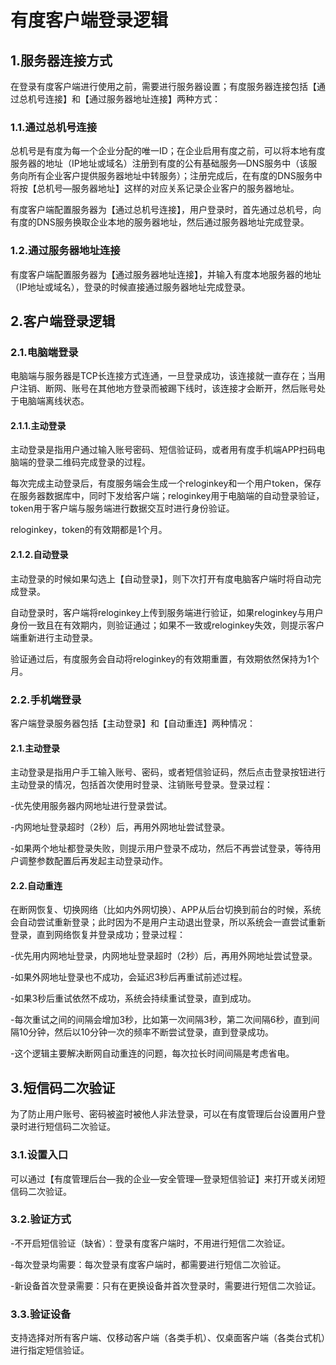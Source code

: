 # 有度客户端登录逻辑

## 1.服务器连接方式

在登录有度客户端进行使用之前，需要进行服务器设置；有度服务器连接包括【通过总机号连接】和【通过服务器地址连接】两种方式：

### 1.1.通过总机号连接

总机号是有度为每一个企业分配的唯一ID；在企业启用有度之前，可以将本地有度服务器的地址（IP地址或域名）注册到有度的公有基础服务—DNS服务中（该服务向所有企业客户提供服务器地址中转服务）；注册完成后，在有度的DNS服务中将按【总机号—服务器地址】这样的对应关系记录企业客户的服务器地址。

有度客户端配置服务器为【通过总机号连接】，用户登录时，首先通过总机号，向有度的DNS服务换取企业本地的服务器地址，然后通过服务器地址完成登录。	

### 1.2.通过服务器地址连接

有度客户端配置服务器为【通过服务器地址连接】，并输入有度本地服务器的地址（IP地址或域名），登录的时候直接通过服务器地址完成登录。

## 2.客户端登录逻辑

### 2.1.电脑端登录

电脑端与服务器是TCP长连接方式连通，一旦登录成功，该连接就一直存在；当用户注销、断网、账号在其他地方登录而被踢下线时，该连接才会断开，然后账号处于电脑端离线状态。

#### 2.1.1.主动登录

主动登录是指用户通过输入账号密码、短信验证码，或者用有度手机端APP扫码电脑端的登录二维码完成登录的过程。

每次完成主动登录后，有度服务端会生成一个reloginkey和一个用户token，保存在服务器数据库中，同时下发给客户端；reloginkey用于电脑端的自动登录验证，token用于客户端与服务端进行数据交互时进行身份验证。

reloginkey，token的有效期都是1个月。

#### 2.1.2.自动登录

主动登录的时候如果勾选上【自动登录】，则下次打开有度电脑客户端时将自动完成登录。

自动登录时，客户端将reloginkey上传到服务端进行验证，如果reloginkey与用户身份一致且在有效期内，则验证通过；如果不一致或reloginkey失效，则提示客户端重新进行主动登录。

验证通过后，有度服务会自动将reloginkey的有效期重置，有效期依然保持为1个月。

### 2.2.手机端登录

客户端登录服务器包括【主动登录】和【自动重连】两种情况：

#### 2.1.主动登录

主动登录是指用户手工输入账号、密码，或者短信验证码，然后点击登录按钮进行主动登录的情况，包括首次使用时登录、注销账号登录。登录过程：

-优先使用服务器内网地址进行登录尝试。

-内网地址登录超时（2秒）后，再用外网地址尝试登录。

-如果两个地址都登录失败，则提示用户登录不成功，然后不再尝试登录，等待用户调整参数配置后再发起主动登录动作。

#### 2.2.自动重连

在断网恢复、切换网络（比如内外网切换）、APP从后台切换到前台的时候，系统会自动尝试重新登录；此时因为不是用户主动退出登录，所以系统会一直尝试重新登录，直到网络恢复并登录成功；登录过程：

-优先用内网地址登录，内网地址登录超时（2秒）后，再用外网地址尝试登录。

-如果外网地址登录也不成功，会延迟3秒后再重试前述过程。

-如果3秒后重试依然不成功，系统会持续重试登录，直到成功。

-每次重试之间的间隔会增加3秒，比如第一次间隔3秒，第二次间隔6秒，直到间隔10分钟，然后以10分钟一次的频率不断尝试登录，直到登录成功。

-这个逻辑主要解决断网自动重连的问题，每次拉长时间间隔是考虑省电。

## 3.短信码二次验证

为了防止用户账号、密码被盗时被他人非法登录，可以在有度管理后台设置用户登录时进行短信码二次验证。

### **3.1.设置入口**

可以通过【有度管理后台—我的企业—安全管理—登录短信验证】来打开或关闭短信码二次验证。

### **3.2.验证方式**

-不开启短信验证（缺省）：登录有度客户端时，不用进行短信二次验证。

-每次登录均需要：每次登录有度客户端时，都需要进行短信二次验证。

-新设备首次登录需要：只有在更换设备并首次登录时，需要进行短信二次验证。

### **3.3.验证设备**

支持选择对所有客户端、仅移动客户端（各类手机）、仅桌面客户端（各类台式机）进行指定短信验证。

